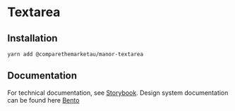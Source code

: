 # Textarea

## Installation

`yarn add @comparethemarketau/manor-textarea`

## Documentation

For technical documentation, see [Storybook](https://services.dev.comparethemarket.cloud/manor/?path=/docs/components-textarea--textarea).
Design system documentation can be found here [Bento](https://zeroheight.com/9942937b5/p/58066d-textarea/b/97d6bd)
